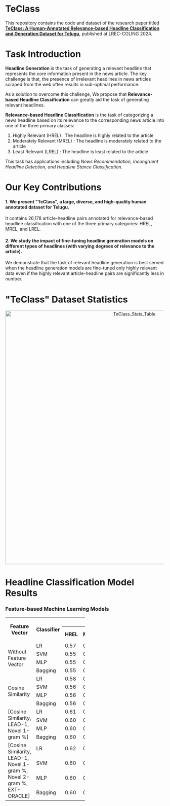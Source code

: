 # TeClass

This repository contains the code and dataset of the research paper titled [**TeClass: A Human-Annotated Relevance-based Headline Classification and Generation Dataset for Telugu**](https://aclanthology.org/2024.lrec-main.1364/), published at LREC-COLING 2024.
# Task Introduction
**Headline Generation** is the task of generating a relevant headline that represents the core information present in the news article. The key challenge is that, the presence of irrelevant headlines in news articles scraped from the web often results in sub-optimal performance.

As a solution to overcome this challenge, We propose that **Relevance-based Headline Classification** can greatly aid the task of generating relevant headlines.

**Relevance-based Headline Classification​** is the task of categorizing a news headline based on its relevance to the corresponding news article​ into one of the three primary classes:
  1. Highly Relevant (HREL) : The headline is highly related to the article
  2. Moderately Relevant​ (MREL) :  The headline is moderately related to the article
  3. Least Relevant (LREL) : The headline is least related to the article
    
This task has applications including _News Recommendation, Incongruent Headline Detection​​, and Headline Stance Classification​._


# Our Key Contributions

#### 1. We present "TeClass", a large, diverse, and high-quality human annotated dataset for Telugu​. 
It contains 26,178 article-headline pairs annotated for relevance-based headline classification with one of the three primary categories: ​HREL, MREL, and LREL.

#### 2. We study the impact of fine-tuning headline generation models on different types of headlines (with varying degrees of relevance to the article).
We demonstrate that the task of relevant headline generation is best served when the headline generation models are fine-tuned only highly relevant data even if the highly relevant article-headline pairs are significantly less in number.​
​
# "TeClass" Dataset Statistics
[comment]: # (<p align="center"> <img src="https://github.com/gopichandkanumolu/TeClass/assets/54239600/993b42c5-aa32-4cdc-b204-9fff95d7b8ec" width="400" alt="stance_category_bar_plot"> </p>)

<p align="center">
  <img src="https://github.com/gopichandkanumolu/TeClass/assets/54239600/4d831f89-1e80-4261-a6df-430158156af4" width="800" alt="TeClass_Stats_Table">
</p>


# Headline Classification Model Results
### Feature-based Machine Learning Models
<table style="width: 50%; height: 50%;">
  <tr><th rowspan="2">Feature Vector</th><th rowspan="2">Classifier</th><th colspan="5">F1-Score</th></tr>
  <tr><th>HREL</th><th>MREL</th><th>LREL</th><th>Overall <br> (Weighted)</th><th>Overall <br> (Macro)</th></tr>
  <tr><td rowspan="4">Without Feature Vector</td><td>LR</td><td>0.57</td><td>0.50</td><td>0.59</td><td>0.55</td><td>0.55</td></tr>
  <tr><td>SVM</td><td>0.55</td><td>0.49</td><td>0.57</td><td>0.53</td><td>0.54</td></tr>
  <tr><td>MLP</td><td>0.55</td><td>0.49</td><td>0.58</td><td>0.54</td><td>0.54</td></tr>
  <tr><td>Bagging</td><td>0.55</td><td>0.47</td><td>0.57</td><td>0.52</td><td>0.53</td></tr>
  <tr><td rowspan="4">Cosine Similarity</td><td>LR</td><td>0.58</td><td>0.50</td><td>0.59</td><td>0.55</td><td>0.56</td></tr>
  <tr><td>SVM</td><td>0.56</td><td>0.49</td><td>0.58</td><td>0.54</td><td>0.54</td></tr>
  <tr><td>MLP</td><td>0.56</td><td>0.49</td><td>0.56</td><td>0.53</td><td>0.54</td></tr>
  <tr><td>Bagging</td><td>0.56</td><td>0.47</td><td>0.58</td><td>0.53</td><td>0.54</td></tr>
  <tr><td rowspan="4">[Cosine Similarity, LEAD-1, Novel 1-gram %]</td><td>LR</td><td>0.61</td><td>0.53</td><td>0.59</td><td><b>0.58</b></td><td><b>0.58</b></td></tr>
  <tr><td>SVM</td><td>0.60</td><td>0.52</td><td>0.58</td><td>0.57</td><td>0.57</td></tr>
  <tr><td>MLP</td><td>0.60</td><td>0.54</td><td>0.55</td><td>0.56</td><td>0.56</td></tr>
  <tr><td>Bagging</td><td>0.60</td><td>0.51</td><td>0.59</td><td>0.56</td><td>0.57</td></tr>
  <tr><td rowspan="4">[Cosine Similarity, LEAD-1, Novel 1-gram %, Novel 2-gram %, EXT-ORACLE]</td><td>LR</td><td>0.62</td><td>0.53</td><td>0.59</td><td><b>0.58</b></td><td><b>0.58</b></td></tr>
  <tr><td>SVM</td><td>0.60</td><td>0.52</td><td>0.58</td><td>0.57</td><td>0.57</td></tr>
  <tr><td>MLP</td><td>0.60</td><td>0.50</td><td>0.61</td><td>0.56</td><td>0.57</td></tr>
  <tr><td>Bagging</td><td>0.60</td><td>0.51</td><td>0.58</td><td>0.56</td><td>0.56</td></tr>
</table>


### Fine-tuning Pre-trained BERT-based Models

#### Three Class Classification
<table>
  <tr><th rowspan="2">Pre-trained Model</th><th colspan="5">F1 Score</th></tr>
  <tr><th>HREL</th><th>MREL</th><th>LREL</th><th>Overall <br> (Weighted)</th><th>Overall <br> (Macro)</th></tr>
  <tr><td>IndicBERT</td><td>0.66</td><td>0.55</td><td>0.67</td><td>0.62</td><td>0.63</td></tr>
  <tr><td>mBERT</td><td>0.66</td><td>0.5</td><td>0.62</td><td>0.59</td><td>0.59</td></tr>
  <tr><td>mDeBERTa</td><td>0.65</td><td>0.59</td><td>0.67</td><td><b>0.63</b></td><td><b>0.64</b></td></tr>
  <tr><td>MuRIL</td><td>0.66</td><td>0.55</td><td>0.62</td><td>0.61</td><td>0.61</td></tr>
  <tr><td>XLMRoBERTa</td><td>0.67</td><td>0.53</td><td>0.65</td><td>0.61</td><td>0.62</td></tr>
</table>

#### Two Class Classfication
<table>
  <tr><th rowspan="2">Pre-trained model</th><th colspan="4">F1-Score</th></tr>
  <tr><th>Relevant<br>(FME+STC+FSE)</th><th>Less Relevant<br>(WKC+MLC+SEN+CBT)</th><th>Overall<br>(Weighted)</th><th>Overall<br>(Macro)</th></tr>
  <tr><td>IndicBERT</td><td>0.86</td><td>0.66</td><td>0.79</td><td>0.76</td></tr>
  <tr><td>mBERT</td><td>0.86</td><td>0.63</td><td>0.78</td><td>0.74</td></tr>
  <tr><td>mDeBERTa</td><td>0.85</td><td>0.69</td><td><b>0.80</b></td><td><b>0.77</b></td></tr>
  <tr><td>MuRIL</td><td>0.73</td><td>0.63</td><td>0.70</td><td>0.68</td></tr>
  <tr><td>XLMRoBERTa</td><td>0.86</td><td>0.68</td><td><b>0.80</b></td><td><b>0.77</b></td></tr>
</table>


# Relevance-based Headline Generation Model Results

<p align="center">
  <img src="https://github.com/gopichandkanumolu/TeClass/assets/54239600/bd30adf1-a248-445f-a1fa-c9470f459da2" width="900" alt="Relevance-based-HG">
</p>


<table>
  <tr>
    <th rowspan="2">Fine-tuned on</th>
    <th colspan="6">Tested on</th>
  </tr>
  <tr>
    <th>FME</th><th>STC</th><th>FSE</th><th>WKC</th><th>SEN</th><th>CBT</th>
  </tr>
  <tr>
    <td>Zero-shot inference <br> (Mukhyansh)</td><td>0.39</td><td>0.23</td><td>0.25</td><td>0.17</td><td>0.21</td><td>0.15</td>
  </tr>
  <tr>
    <td>FME</td><td>0.45</td><td>0.28</td><td>0.31</td><td>0.21</td><td>0.25</td><td>0.17</td>
  </tr>
  <tr>
    <td>STC</td><td>0.43</td><td>0.27</td><td>0.3</td><td>0.22</td><td>0.23</td><td>0.18</td>
  </tr>
  <tr>
    <td>FSE</td><td>0.41</td><td>0.26</td><td>0.29</td><td>0.22</td><td>0.23</td><td>0.18</td>
  </tr>
  <tr>
    <td>WKC</td><td>0.38</td><td>0.23</td><td>0.28</td><td>0.2</td><td>0.21</td><td>0.15</td>
  </tr>
  <tr>
    <td>SEN</td><td>0.41</td><td>0.26</td><td>0.29</td><td>0.2</td><td>0.23</td><td>0.18</td>
  </tr>
  <tr>
    <td>CBT</td><td>0.39</td><td>0.24</td><td>0.27</td><td>0.21</td><td>0.22</td><td>0.16</td>
  </tr>
  <tr>
    <td>Total (6-class)</td><td>0.43</td><td>0.27</td><td>0.3</td><td>0.22</td><td>0.25</td><td>0.18</td>
  </tr>
  <tr>
    <td>3-class (FME, FSE, STC)</td><td>0.44</td><td>0.28</td><td>0.3</td><td>0.2</td><td>0.25</td><td>0.2</td>
  </tr>
  <tr>
    <td>3-class (WKC, SEN, CBT)</td><td>0.4</td><td>0.25</td><td>0.29</td><td>0.19</td><td>0.23</td><td>0.18</td>
  </tr>
  <caption><b>ROUGE-L scores of class-based fine-tuning of Headline Generation models.</b></caption>
</table>

<p align="center">
  <img src="https://github.com/gopichandkanumolu/TeClass/assets/54239600/5ede3f1b-ea4c-4367-8362-2882dd6663f2" width="900" alt="Relevance-based-HG-observations">
</p>

# License
Contents of this repository are restricted to only non-commercial research purposes under the Creative Commons Attribution-NonCommercial-ShareAlike 4.0 International License (CC BY-NC-SA 4.0). Copyright of the dataset contents belongs to the original copyright holders.

# Citation
If you use any of the datasets, models or any part of this research work, please cite the following paper:

[TeClass: A Human-Annotated Relevance-based Headline Classification and Generation Dataset for Telugu](https://aclanthology.org/2024.lrec-main.1364) (Kanumolu et al., LREC-COLING 2024)

